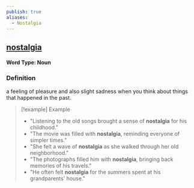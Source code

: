 ```yaml
---
publish: true
aliases:
  - Nostalgia
---
```


## [nostalgia](https://dictionary.cambridge.org/dictionary/english/nostalgia)
#### Word Type: Noun
### Definition
a feeling of pleasure and also slight sadness when you think about things that happened in the past.

> [!example] Example
> 
> - "Listening to the old songs brought a sense of **nostalgia** for his childhood."
> - "The movie was filled with **nostalgia**, reminding everyone of simpler times."
> - "She felt a wave of **nostalgia** as she walked through her old neighborhood."
> - "The photographs filled him with **nostalgia**, bringing back memories of his travels."
> - "He often felt **nostalgia** for the summers spent at his grandparents' house."
